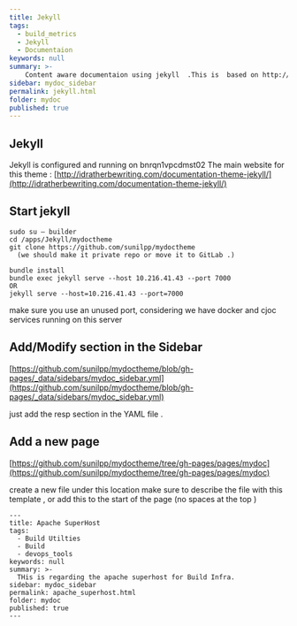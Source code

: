 ```yaml
---
title: Jekyll
tags:
  - build_metrics 
  - Jekyll
  - Documentaion
keywords: null
summary: >-
    Content aware documentaion using jekyll  .This is  based on http://idratherbewriting.com/documentation-theme-jekyll/
sidebar: mydoc_sidebar
permalink: jekyll.html
folder: mydoc
published: true
---
```



## Jekyll 

Jekyll is configured and running on bnrqn1vpcdmst02
The main website for this theme  : [http://idratherbewriting.com/documentation-theme-jekyll/](http://idratherbewriting.com/documentation-theme-jekyll/)

## Start jekyll 

```
sudo su – builder
cd /apps/Jekyll/mydoctheme
git clone https://github.com/sunilpp/mydoctheme 
  (we should make it private repo or move it to GitLab .)

bundle install 
bundle exec jekyll serve --host 10.216.41.43 --port 7000
OR 
jekyll serve --host=10.216.41.43 --port=7000

```

make sure you use an unused port, considering we have docker and cjoc services running on this server 


## Add/Modify section in the Sidebar  

[https://github.com/sunilpp/mydoctheme/blob/gh-pages/_data/sidebars/mydoc_sidebar.yml](https://github.com/sunilpp/mydoctheme/blob/gh-pages/_data/sidebars/mydoc_sidebar.yml)

just add the resp section in the YAML  file  .

## Add a new page 

[https://github.com/sunilpp/mydoctheme/tree/gh-pages/pages/mydoc](https://github.com/sunilpp/mydoctheme/tree/gh-pages/pages/mydoc)

create a new file under this location 
make sure to describe the file with this template , or add this to the start of the page  (no spaces at the top )

```
---
title: Apache SuperHost
tags:
  - Build Utilties 
  - Build
  - devops_tools
keywords: null
summary: >-
  THis is regarding the apache superhost for Build Infra.
sidebar: mydoc_sidebar
permalink: apache_superhost.html
folder: mydoc
published: true
---

```

